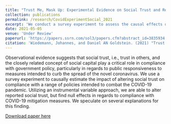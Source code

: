 ```yaml
---
title: "Trust Me, Mask Up: Experimental Evidence on Social Trust and Responsiveness to COVID-19 Mitigation Policies"
collection: publications
permalink: /research/CovidExperimentSocial_2021
excerpt: 'We conduct a survey experiment to assess the causal effects of social trust on respondents` responsiveness to COVID-19 Mitigation Policies.'
date: 2021-05-05
venue: 'Under Review'
paperurl: 'https://papers.ssrn.com/sol3/papers.cfm?abstract_id=3835934'
citation: 'Wiedemann, Johannes, and Daniel AN Goldstein. (2021) "Trust Me, Mask Up: Experimental Evidence on Social Trust and Responsiveness to COVID-19 Mitigation Policies." <i>SSRN 3835934</i>.'
---
```

Observational evidence suggests that social trust, i.e., trust in others, and the closely related concept of social capital play a critical role in compliance with government policy, particularly in regards to public responsiveness to measures intended to curb the spread of the novel coronavirus. We use a survey experiment to causally estimate the impact of altering social trust on compliance with a range of policies intended to combat the COVID-19 pandemic. Utilizing an instrumental variable approach, we are able to alter reported social trust, but find null effects in regards to compliance with COVID-19 mitigation measures. We speculate on several explanations for this finding. 

[Download paper here](https://johannes-wiedemann.github.io//files/WiedemannGoldstein_CovidSocialTrust.pdf)


